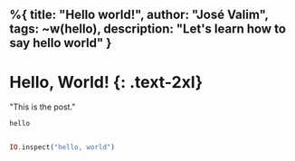 %{
  title: "Hello world!",
  author: "José Valim",
  tags: ~w(hello),
  description: "Let's learn how to say hello world"
}
---
# Hello, World! {: .text-2xl}

"This is the post."

`hello`

```elixir

IO.inspect("hello, world")

```
